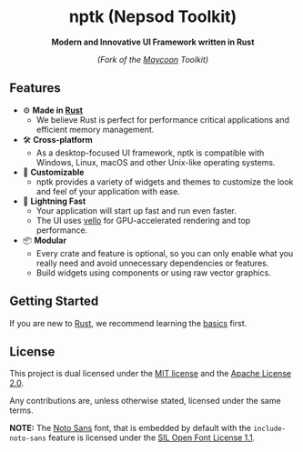 <div align="center">

# nptk (Nepsod Toolkit)

**Modern and Innovative UI Framework written in Rust**

*(Fork of the [Maycoon](https://github.com/maycoon-ui/maycoon) Toolkit)*
</div>

## Features

- ⚙️ **Made in [Rust](https://www.rust-lang.org)**
    - We believe Rust is perfect for performance critical applications and efficient memory management.
- 🛠️ **Cross-platform**
    - As a desktop-focused UI framework, nptk is compatible with Windows, Linux, macOS and other Unix-like operating systems.
- 🎨 **Customizable**
    - nptk provides a variety of widgets and themes to customize the look and feel of your application with ease.
- 🚀 **Lightning Fast**
    - Your application will start up fast and run even faster.
    - The UI uses [vello](https://github.com/linebender/vello) for GPU-accelerated rendering and top performance.
- 📦 **Modular**
    - Every crate and feature is optional, so you can only enable what you really need and avoid unnecessary
      dependencies or features.
    - Build widgets using components or using raw vector graphics.

## Getting Started

If you are new to [Rust](https://www.rust-lang.org), we recommend learning the [basics](https://www.rust-lang.org/learn)
first.

## License

This project is dual licensed under the [MIT license](LICENSE-MIT) and the [Apache License 2.0](LICENSE-APACHE).

Any contributions are, unless otherwise stated, licensed under the same terms.

**NOTE:** The [Noto Sans](https://fonts.google.com/noto/specimen/Noto+Sans) font, that is embedded by default with the
`include-noto-sans` feature is licensed under
the [SIL Open Font License 1.1](https://openfontlicense.org/open-font-license-official-text/).

